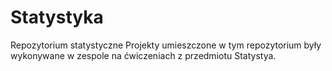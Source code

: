 # Statystyka
Repozytorium statystyczne
Projekty umieszczone w tym repozytorium były wykonywane w zespole na ćwiczeniach z przedmiotu Statystya.
